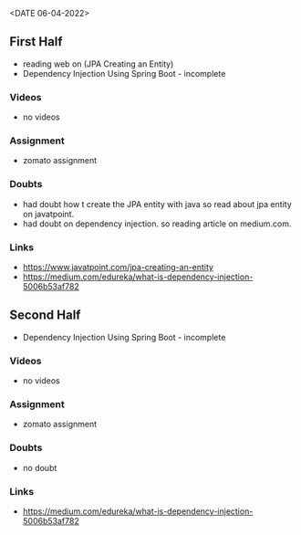 <DATE 06-04-2022>

## First Half
- reading web on (JPA Creating an Entity)
- Dependency Injection Using Spring Boot - incomplete

### Videos
- no videos

### Assignment 
- zomato assignment <In-progress>

### Doubts
- had doubt how t create the JPA entity with java
	so read about jpa entity on javatpoint.
- had doubt on dependency injection.
	so reading article on medium.com.
	
### Links
- https://www.javatpoint.com/jpa-creating-an-entity
- https://medium.com/edureka/what-is-dependency-injection-5006b53af782

## Second Half
- Dependency Injection Using Spring Boot - incomplete

### Videos
- no videos

### Assignment 
- zomato assignment <In-progress>

### Doubts
- no doubt
 
### Links
- https://medium.com/edureka/what-is-dependency-injection-5006b53af782
